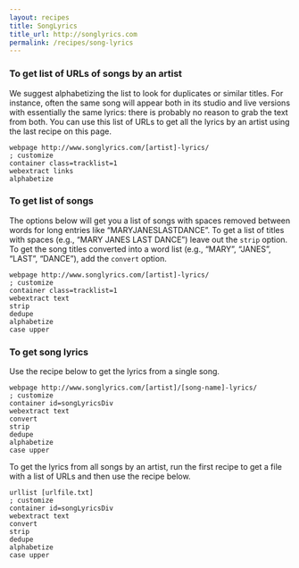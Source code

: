 ```yaml
---
layout: recipes
title: SongLyrics
title_url: http://songlyrics.com
permalink: /recipes/song-lyrics
---
```


### To get list of URLs of songs by an artist

We suggest alphabetizing the list to look for duplicates or similar titles. For instance, often the same song will appear both in its studio and live versions with essentially the same lyrics: there is probably no reason to grab the text from both. You can use this list of URLs to get all the lyrics by an artist using the last recipe on this page.

```
webpage http://www.songlyrics.com/[artist]-lyrics/                      ; customize
container class=tracklist=1
webextract links
alphabetize
```

### To get list of songs

The options below will get you a list of songs with spaces removed between words for long entries like “MARYJANESLASTDANCE”. To get a list of titles with spaces (e.g., “MARY JANES LAST DANCE”) leave out the `strip` option. To get the song titles converted into a word list (e.g., “MARY”, “JANES”, “LAST”, “DANCE”), add the `convert` option.
```
webpage http://www.songlyrics.com/[artist]-lyrics/                      ; customize
container class=tracklist=1
webextract text
strip
dedupe
alphabetize
case upper
```

### To get song lyrics

Use the recipe below to get the lyrics from a single song. 

```
webpage http://www.songlyrics.com/[artist]/[song-name]-lyrics/          ; customize
container id=songLyricsDiv
webextract text
convert
strip
dedupe
alphabetize
case upper
```

To get the lyrics from all songs by an artist, run the first recipe to get a file with a list of URLs and then use the recipe below.

```
urllist [urlfile.txt]                                                   ; customize
container id=songLyricsDiv
webextract text
convert
strip
dedupe
alphabetize
case upper
```
